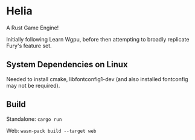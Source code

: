# Helia

A Rust Game Engine!

Initially following Learn Wgpu, before then attempting to broadly replicate Fury's feature set.

## System Dependencies on Linux
Needed to install cmake, libfontconfig1-dev (and also installed fontconfig may not be required).

## Build

Standalone: `cargo run`

Web: `wasm-pack build --target web`
